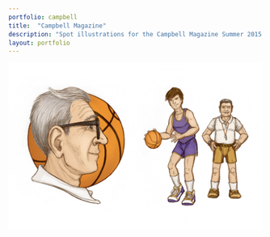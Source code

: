 ```yaml
---
portfolio: campbell
title:  "Campbell Magazine"
description: "Spot illustrations for the Campbell Magazine Summer 2015 cover story, Legendary | Campbell Basketball School -- Coach John Wooden and Pistol Pete & Press Maravich"
layout: portfolio
---
```

<div class="row">
    <div class="col-md-12">
    <img src="../images/campbell3.jpg" class="img-fluid"/>
    </div>
</div>